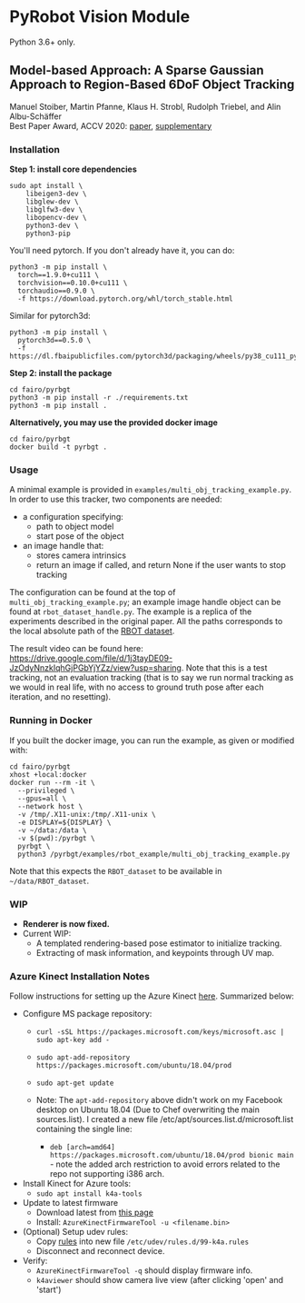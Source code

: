 # PyRobot Vision Module

Python 3.6+ only.

## Model-based Approach: A Sparse Gaussian Approach to Region-Based 6DoF Object Tracking
Manuel Stoiber, Martin Pfanne, Klaus H. Strobl, Rudolph Triebel, and Alin Albu-Schäffer  
Best Paper Award, ACCV 2020: [paper](https://openaccess.thecvf.com/content/ACCV2020/papers/Stoiber_A_Sparse_Gaussian_Approach_to_Region-Based_6DoF_Object_Tracking_ACCV_2020_paper.pdf), [supplementary](https://openaccess.thecvf.com/content/ACCV2020/supplemental/Stoiber_A_Sparse_Gaussian_ACCV_2020_supplemental.zip)

### Installation
**Step 1: install core dependencies**
```
sudo apt install \
    libeigen3-dev \
    libglew-dev \
    libglfw3-dev \
    libopencv-dev \
    python3-dev \
    python3-pip
```

You'll need pytorch. If you don't already have it, you can do:
```
python3 -m pip install \
  torch==1.9.0+cu111 \
  torchvision==0.10.0+cu111 \
  torchaudio==0.9.0 \
  -f https://download.pytorch.org/whl/torch_stable.html
```

Similar for pytorch3d:
```
python3 -m pip install \
  pytorch3d==0.5.0 \
  -f https://dl.fbaipublicfiles.com/pytorch3d/packaging/wheels/py38_cu111_pyt190/download.html
```

**Step 2: install the package**
```
cd fairo/pyrbgt
python3 -m pip install -r ./requirements.txt
python3 -m pip install .
```

**Alternatively, you may use the provided docker image**
```
cd fairo/pyrbgt
docker build -t pyrbgt .
```

### Usage
A minimal example is provided in `examples/multi_obj_tracking_example.py`. In order to use this tracker, two components are needed:

- a configuration specifying:
  - path to object model
  - start pose of the object
- an image handle that:
  - stores camera intrinsics
  - return an image if called, and return None if the user wants to stop tracking

The configuration can be found at the top of `multi_obj_tracking_example.py`; an example image handle object can be found at `rbot_dataset_handle.py`. The example is a replica of the experiments described in the original paper. All the paths corresponds to the local absolute path of the [RBOT dataset](http://cvmr.info/research/RBOT/).

The result video can be found here: https://drive.google.com/file/d/1j3tayDE09-JzOdyNnzkIqhGjPGbYjYZz/view?usp=sharing. Note that this is a test tracking, not an evaluation tracking (that is to say we run normal tracking as we would in real life, with no access to ground truth pose after each iteration, and no resetting).

### Running in Docker

If you built the docker image, you can run the example, as given or modified with:
```
cd fairo/pyrbgt
xhost +local:docker
docker run --rm -it \
  --privileged \
  --gpus=all \
  --network host \
  -v /tmp/.X11-unix:/tmp/.X11-unix \
  -e DISPLAY=${DISPLAY} \
  -v ~/data:/data \
  -v $(pwd):/pyrbgt \
  pyrbgt \
  python3 /pyrbgt/examples/rbot_example/multi_obj_tracking_example.py
```
Note that this expects the `RBOT_dataset` to be available in `~/data/RBOT_dataset`.

### WIP
- **Renderer is now fixed.**
- Current WIP:
  - A templated rendering-based pose estimator to initialize tracking.
  - Extracting of mask information, and keypoints through UV map.


### Azure Kinect Installation Notes

Follow instructions for setting up the Azure Kinect [here](https://docs.microsoft.com/en-us/azure/Kinect-dk/set-up-azure-kinect-dk).  Summarized below:
- Configure MS package repository:
  - `curl -sSL https://packages.microsoft.com/keys/microsoft.asc | sudo apt-key add -`
  - `sudo apt-add-repository https://packages.microsoft.com/ubuntu/18.04/prod`
  - `sudo apt-get update`

  - Note: The `apt-add-repository` above didn't work on my Facebook desktop on Ubuntu 18.04 (Due to Chef overwriting the main sources.list).  I created a new file /etc/apt/sources.list.d/microsoft.list containing the single line:
    - `deb [arch=amd64] https://packages.microsoft.com/ubuntu/18.04/prod bionic main` - note the added arch restriction to avoid errors related to the repo not supporting i386 arch.
- Install Kinect for Azure tools:
  - `sudo apt install k4a-tools`
- Update to latest firmware
  - Download latest from [this page](https://github.com/microsoft/Azure-Kinect-Sensor-SDK/blob/develop/docs/usage.md)
  - Install: `AzureKinectFirmwareTool -u <filename.bin>`
- (Optional) Setup udev rules:
  - Copy [rules](https://github.com/microsoft/Azure-Kinect-Sensor-SDK/blob/develop/scripts/99-k4a.rules) into new file `/etc/udev/rules.d/99-k4a.rules`
  - Disconnect and reconnect device.
- Verify:
  - `AzureKinectFirmwareTool -q` should display firmware info.
  - `k4aviewer` should show camera live view (after clicking 'open' and 'start')
